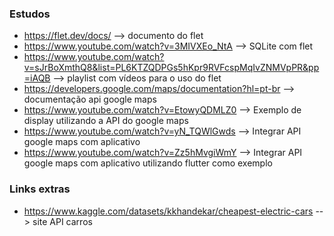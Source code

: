 ### Estudos

- https://flet.dev/docs/ --> documento do flet
- https://www.youtube.com/watch?v=3MIVXEo_NtA --> SQLite com flet
- https://www.youtube.com/watch?v=sJrBoXmthQ8&list=PL6KTZQDPGs5hKpr9RVFcspMqIvZNMVpPR&pp=iAQB --> playlist com vídeos para o uso do flet
- https://developers.google.com/maps/documentation?hl=pt-br --> documentação api google maps
- https://www.youtube.com/watch?v=EtowyQDMLZ0 --> Exemplo de display utilizando a API do google maps
- https://www.youtube.com/watch?v=yN_TQWlGwds --> Integrar API google maps com aplicativo
- https://www.youtube.com/watch?v=Zz5hMvgiWmY --> Integrar API google maps com aplicativo utilizando flutter como exemplo


### Links extras

- https://www.kaggle.com/datasets/kkhandekar/cheapest-electric-cars --> site API carros

